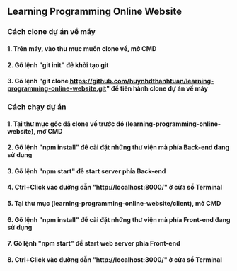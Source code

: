 ## Learning Programming Online Website

### Cách clone dự án về máy

#### 1. Trên máy, vào thư mục muốn clone về, mở CMD

#### 2. Gõ lệnh "git init" để khởi tạo git

#### 3. Gõ lệnh "git clone https://github.com/huynhdthanhtuan/learning-programming-online-website.git" để tiến hành clone dự án về máy

### Cách chạy dự án

#### 1. Tại thư mục gốc đã clone về trước đó (learning-programming-online-website), mở CMD

#### 2. Gõ lệnh "npm install" để cài đặt những thư viện mà phía Back-end đang sử dụng

#### 3. Gõ lệnh "npm start" để start server phía Back-end

#### 4. Ctrl+Click vào đường dẫn "http://localhost:8000/" ở cửa sổ Terminal

#### 5. Tại thư mục (learning-programming-online-website/client), mở CMD

#### 6. Gõ lệnh "npm install" để cài đặt những thư viện mà phía Front-end đang sử dụng

#### 7. Gõ lệnh "npm start" để start web server phía Front-end

#### 8. Ctrl+Click vào đường dẫn "http://localhost:3000/" ở cửa sổ Terminal
